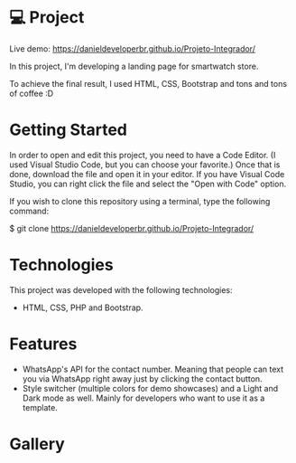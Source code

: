 # 💻 Project

Live demo: https://danieldeveloperbr.github.io/Projeto-Integrador/

In this project, I'm developing a landing page for smartwatch store.

To achieve the final result, I used HTML, CSS, Bootstrap and tons and tons of coffee :D

# Getting Started

In order to open and edit this project, you need to have a Code Editor. (I used Visual Studio Code, but you can choose your favorite.) Once that is done, download the file and open it in your editor. If you have Visual Code Studio, you can right click the file and select the "Open with Code" option.

If you wish to clone this repository using a terminal, type the following command:

$ git clone https://danieldeveloperbr.github.io/Projeto-Integrador/

# Technologies

This project was developed with the following technologies:

- HTML, CSS, PHP and Bootstrap.
<!-- - [Expo][expo] -->

# Features

- WhatsApp's API for the contact number. Meaning that people can text you via WhatsApp right away just by clicking the contact button.
- Style switcher (multiple colors for demo showcases) and a Light and Dark mode as well. Mainly for developers who want to use it as a template.

# Gallery



